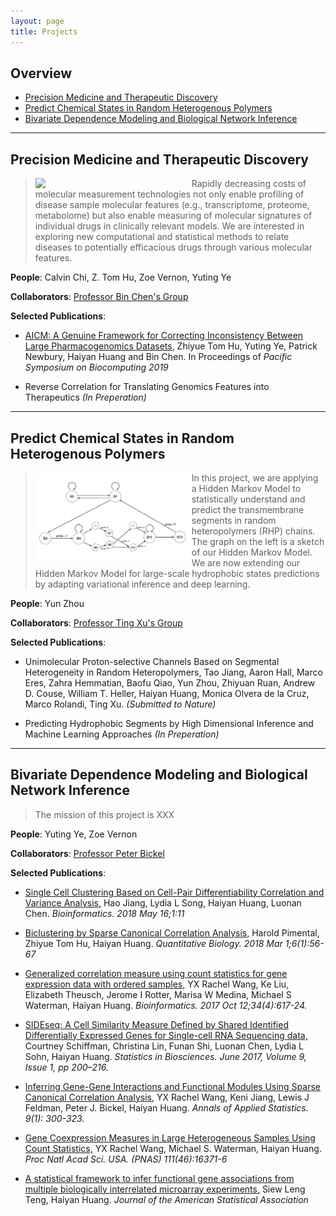 ```yaml
---
layout: page
title: Projects
---
```


## Overview
- [Precision Medicine and Therapeutic Discovery](#premed)
- [Predict Chemical States in Random Heterogenous Polymers](#chemstate)
- [Bivariate Dependence Modeling and Biological Network Inference](#network)

---

## Precision Medicine and Therapeutic Discovery <a name="premed"></a>
> <img align="left" src="http://binchenlab.org/fig/prescription.gif" width=250> Rapidly decreasing costs of molecular measurement technologies not only enable profiling of disease sample molecular features (e.g., transcriptome, proteome, metabolome) but also enable measuring of molecular signatures of individual drugs in clinically relevant models. We are interested in exploring new computational and statistical methods to relate diseases to potentially efficacious drugs through various molecular features.

**People**: Calvin Chi, Z. Tom Hu, Zoe Vernon, Yuting Ye

**Collaborators**: [Professor Bin Chen's Group](http://binchenlab.org)

**Selected Publications**:

+ [AICM: A Genuine Framework for Correcting Inconsistency Between Large Pharmacogenomics Datasets](http://psb.stanford.edu/psb-online/proceedings/psb19/hu.pdf), Zhiyue Tom Hu, Yuting Ye, Patrick Newbury, Haiyan Huang and Bin Chen. In Proceedings of *Pacific Symposium on Biocomputing 2019*

+ Reverse Correlation for Translating Genomics Features into Therapeutics *(In Preperation)*

---

## Predict Chemical States in Random Heterogenous Polymers <a name="chemstate"></a>
> <img align="left" src="img/HMM.png" width="250"> In this project, we are applying a Hidden Markov Model to statistically understand and predict the transmembrane segments in random heteropolymers (RHP) chains. The graph on the left is a sketch of our Hidden Markov Model. We are now extending our Hidden Markov Model for large-scale hydrophobic states predictions by adapting variational inference and deep learning.

**People**: Yun Zhou

**Collaborators**: [Professor Ting Xu's Group](https://xugroup.berkeley.edu)

**Selected Publications**:

+ Unimolecular Proton-selective Channels Based on Segmental Heterogeneity in Random Heteropolymers, Tao Jiang, Aaron Hall, Marco Eres, Zahra Hemmatian, Baofu Qiao, Yun Zhou, Zhiyuan Ruan, Andrew D. Couse, William T. Heller, Haiyan Huang, Monica Olvera de la Cruz, Marco Rolandi, Ting Xu. *(Submitted to Nature)*

+ Predicting Hydrophobic Segments by High Dimensional Inference and Machine Learning Approaches *(In Preperation)*

---

## Bivariate Dependence Modeling and Biological Network Inference <a name="network"></a>
> The mission of this project is XXX

**People**: Yuting Ye, Zoe Vernon

**Collaborators**: [Professor Peter Bickel](https://www.stat.berkeley.edu/users/bickel/)

**Selected Publications**:

+ [Single Cell Clustering Based on Cell-Pair Differentiability Correlation and Variance Analysis,](https://www.ncbi.nlm.nih.gov/pubmed/29771290) Hao Jiang, Lydia L Song, Haiyan Huang, Luonan Chen. *Bioinformatics. 2018 May 16;1:11*

+ [Biclustering by Sparse Canonical Correlation Analysis,](https://link.springer.com/article/10.1007/s40484-017-0127-0) Harold Pimental, Zhiyue Tom Hu, Haiyan Huang. *Quantitative Biology. 2018 Mar 1;6(1):56-67*

+ [Generalized correlation measure using count statistics for gene expression data with ordered samples,](https://www.ncbi.nlm.nih.gov/pubmed/29040382) YX Rachel Wang, Ke Liu, Elizabeth Theusch, Jerome I Rotter, Marisa W Medina, Michael S Waterman, Haiyan Huang. *Bioinformatics. 2017 Oct 12;34(4):617-24.*

+ [SIDEseq: A Cell Similarity Measure Defined by Shared Identified Differentially Expressed Genes for Single-cell RNA Sequencing data,](https://www.researchgate.net/publication/317646092_SIDEseq_A_Cell_Similarity_Measure_Defined_by_Shared_Identified_Differentially_Expressed_Genes_for_Single-Cell_RNA_sequencing_Data) Courtney Schiffman, Christina Lin, Funan Shi, Luonan Chen, Lydia L Sohn, Haiyan Huang. *Statistics in Biosciences. June 2017, Volume 9, Issue 1, pp 200–216.*

+ [Inferring Gene-Gene Interactions and Functional Modules Using Sparse Canonical Correlation Analysis,](https://arxiv.org/pdf/1401.6504.pdf) YX Rachel Wang, Keni Jiang, Lewis J Feldman, Peter J. Bickel, Haiyan Huang. *Annals of Applied Statistics. 9(1): 300-323.*

+ [Gene Coexpression Measures in Large Heterogeneous Samples Using Count Statistics,](https://pdfs.semanticscholar.org/5c2e/528a5b9b84f91663a7590782097c29c5ae83.pdf) YX Rachel Wang, Michael S. Waterman, Haiyan Huang. *Proc Natl Acad Sci. USA. (PNAS) 111(46):16371-6*

+ [A statistical framework to infer functional gene associations from multiple biologically interrelated microarray experiments,](https://www.tandfonline.com/doi/abs/10.1198/jasa.2009.0037) Siew Leng Teng, Haiyan Huang. *Journal of the American Statistical Association*
